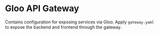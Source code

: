 # Gloo API Gateway

Contains configuration for exposing services via Gloo. Apply `gateway.yaml` to expose the backend and frontend through the gateway.
